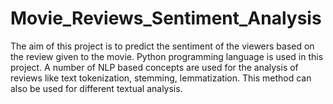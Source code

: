 # Movie_Reviews_Sentiment_Analysis

The aim of this project is to predict the sentiment of the  viewers based on the review given to the movie. Python programming language is used in this project. A number of NLP based concepts are used for the analysis of reviews like text tokenization, stemming, lemmatization. This method can also be used for different textual analysis.
